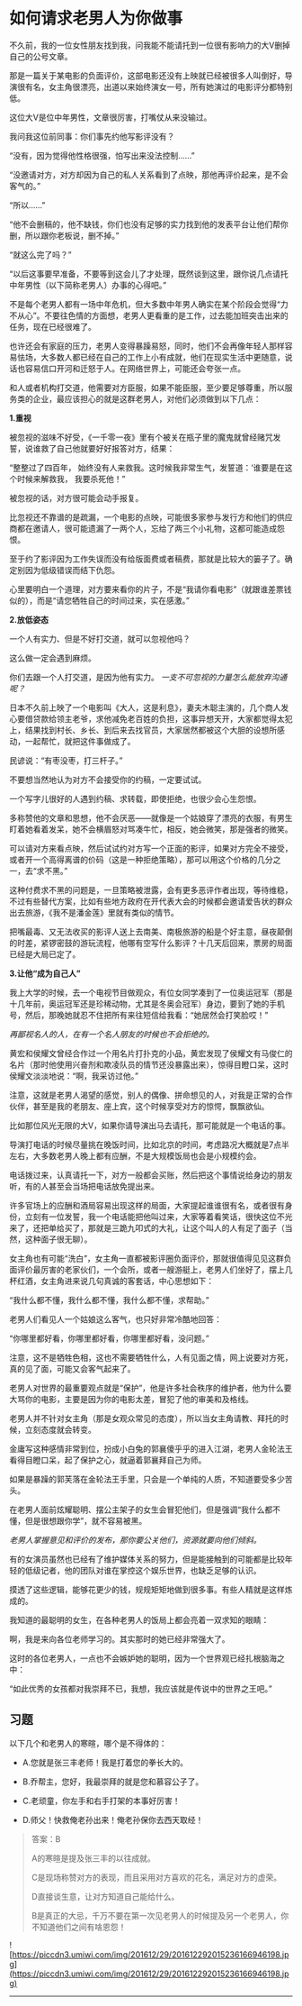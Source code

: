 # 如何请求老男人为你做事

不久前，我的一位女性朋友找到我，问我能不能请托到一位很有影响力的大V删掉自己的公号文章。

那是一篇关于某电影的负面评价，这部电影还没有上映就已经被很多人叫倒好，导演很有名，女主角很漂亮，出道以来始终演女一号，所有她演过的电影评分都特别低。

这位大V是位中年男性，文章很厉害，打嘴仗从来没输过。

我问我这位前同事：你们事先约他写影评没有？

“没有，因为觉得他性格很强，怕写出来没法控制……”

“没邀请对方，对方却因为自己的私人关系看到了点映，那他再评价起来，是不会客气的。”

“所以……”

“他不会删稿的，他不缺钱，你们也没有足够的实力找到他的发表平台让他们帮你删，所以跟你老板说，删不掉。”

“就这么完了吗？”

“以后这事要早准备，不要等到这会儿了才处理，既然谈到这里，跟你说几点请托中年男性（以下简称老男人）办事的心得吧。”

不是每个老男人都有一场中年危机，但大多数中年男人确实在某个阶段会觉得“力不从心”。不要往色情的方面想，老男人更看重的是工作，过去能加班突击出来的任务，现在已经很难了。

也许还会有家庭的压力，老男人变得暴躁易怒，同时，他们不会再像年轻人那样容易怯场，大多数人都已经在自己的工作上小有成就，他们在现实生活中更随意，说话也容易信口开河和迁怒于人。在网络世界上，可能还会夸张一点。

和人或者机构打交道，他需要对方臣服，如果不能臣服，至少要足够尊重，所以服务类的企业，最应该担心的就是这群老男人，对他们必须做到以下几点：

 **1.重视**

被忽视的滋味不好受，《一千零一夜》里有个被关在瓶子里的魔鬼就曾经赌咒发誓，说谁救了自己他就要好好报答对方，结果：

“整整过了四百年， 始终没有人来救我。这时候我非常生气，发誓道：‘谁要是在这个时候来解救我， 我要杀死他！”

被忽视的话，对方很可能会动手报复。

比忽视还不靠谱的是疏漏，一个电影的点映，可能很多家参与发行方和他们的供应商都在邀请人，很可能遗漏了一两个人，忘给了两三个小礼物，这都可能造成怨恨。

至于约了影评因为工作失误而没有给版面费或者稿费，那就是比较大的篓子了。确定别因为低级错误而结下仇怨。

心里要明白一个道理，对方要来看你的片子，不是“我请你看电影”（就跟谁差票钱似的），而是“请您牺牲自己的时间过来，实在感激。”

 **2.放低姿态**

一个人有实力、但是不好打交道，就可以忽视他吗？

这么做一定会遇到麻烦。

你们去跟一个人打交道，是因为他有实力。 *一支不可忽视的力量怎么能放弃沟通呢？*

日本不久前上映了一个电影叫《大人，这是利息》，妻夫木聪主演的，几个商人发心要借贷款给领主老爷，求他减免老百姓的负担，这事异想天开，大家都觉得太犯上，结果找到村长、乡长、到后来去找官员，大家居然都被这个大胆的设想所感动，一起帮忙，就把这件事做成了。

民谚说：“有枣没枣，打三杆子。”

不要想当然地认为对方不会接受你的约稿，一定要试试。

一个写字儿很好的人遇到约稿、求转载，即使拒绝，也很少会心生怨恨。

多称赞他的文章和思想，他不会厌恶——就像是一个姑娘穿了漂亮的衣服，有男生盯着她看着发呆，她不会横眉怒对骂凑牛忙，相反，她会微笑，那是强者的微笑。

可以请对方来看点映，然后试试约对方写一个正面的影评，如果对方完全不接受，或者开一个高得离谱的价码（这是一种拒绝策略），那可以用这个价格的几分之一，去“求不黑。”

这种付费求不黑的问题是，一旦策略被泄露，会有更多恶评作者出现，等待维稳，不过有些替代方案，比如有些地方政府在开代表大会的时候都会邀请爱告状的群众出去旅游，《我不是潘金莲》里就有类似的情节。

把嘴最毒、又无法收买的影评人送上去南美、南极旅游的船是个好主意，昼夜颠倒的时差，紧锣密鼓的游玩流程，他哪有空写什么影评？十几天后回来，票房的局面已经是大局已定了。

 **3.让他“成为自己人”**

我上大学的时候，去一个电视节目做观众，有位女同学凑到了一位奥运冠军（那是十几年前，奥运冠军还是珍稀动物，尤其是冬奥会冠军）身边，要到了她的手机号，然后，那晚她就忍不住把所有来往短信给我看：“她居然会打笑脸哎！”

 *再鄙视名人的人，在有一个名人朋友的时候也不会拒绝的。*

黄宏和侯耀文曾经合作过一个用名片打扑克的小品，黄宏发现了侯耀文有马俊仁的名片（那时他使用兴奋剂和欺凌队员的情节还没暴露出来），惊得目瞪口呆，这时侯耀文淡淡地说：“啊，我采访过他。”

注意，这就是老男人渴望的感觉，别人的偶像、拼命想见的人，对我是正常的合作伙伴，甚至是我的老朋友、座上宾，这个时候享受对方的惊愕，飘飘欲仙。

比如那位风光无限的大V，如果你请导演出马去请托，那可能就是一个电话的事。

导演打电话的时候尽量挑在晚饭时间，比如北京的时间，考虑路况大概就是7点半左右，大多数老男人晚上都有应酬，不是大规模饭局也会是小规模约会。

电话拨过来，认真请托一下，对方一般都会买账，然后把这个事情说给身边的朋友听，有的人甚至会当场把电话放免提出来。

许多官场上的应酬和酒局容易出现这样的局面，大家提起谁谁很有名，或者很有身份，立刻有一位发誓，我一个电话能把他叫过来，大家等着看笑话，很快这位不光来了，还把单给买了，那就是三跪九叩式的大礼，让这个叫人的人有足了面子（当然，这种面子很无聊）。

女主角也有可能“洗白”，女主角一直都被影评圈负面评价，那就很值得见见这群负面评价最厉害的老家伙们，一个会所，或者一艘游艇上，老男人们坐好了，摆上几杯红酒，女主角进来说几句真诚的客套话，中心思想如下：

“我什么都不懂，我什么都不懂，我什么都不懂，求帮助。”

老男人们看见人一个姑娘这么客气，也只好非常冷酷地回答：

“你哪里都好看，你哪里都好看，你哪里都好看，没问题。”

注意，这不是牺牲色相，这也不需要牺牲什么，人有见面之情，网上说要对方死，真的见了面，可能又会客气起来了。

老男人对世界的最重要观点就是“保护”，他是许多社会秩序的维护者，他为什么要大骂你的电影，主要是因为你的电影太差，冒犯了他的审美和及格线。

老男人并不针对女主角（那是女观众常见的态度），所以当女主角请教、拜托的时候，立刻态度就会转变。

金庸写这种感情非常到位，扮成小白兔的郭襄傻乎乎的进入江湖，老男人金轮法王看得目瞪口呆，起了保护之心，就逼着郭襄拜自己为师。

如果是暴躁的郭芙落在金轮法王手里，只会是一个单纯的人质，不知道要受多少苦头。

在老男人面前炫耀聪明、摆公主架子的女生会冒犯他们，但是强调“我什么都不懂，但是很想跟你学”，就不容易被黑。

 *老男人掌握意见和评价的发布，那你要公关他们，资源就要向他们倾斜。*

有的女演员虽然也已经有了维护媒体关系的努力，但是能接触到的可能都是比较年轻的低级记者，他的团队对谁在掌控这个娱乐世界，也缺乏足够的认识。

摸透了这些逻辑，能够花更少的钱，规规矩矩地做到很多事。有些人精就是这样炼成的。

我知道的最聪明的女生，在各种老男人的饭局上都会亮着一双求知的眼睛：

啊，我是来向各位老师学习的。其实那时的她已经非常强大了。

这时的各位老男人，一点也不会嫉妒她的聪明，因为一个世界观已经扎根脑海之中：

“如此优秀的女孩都对我崇拜不已，我想，我应该就是传说中的世界之王吧。”

## 习题

以下几个和老男人的寒暄，哪个是不得体的：

* A.您就是张三丰老师！我是打着您的拳长大的。

* B.乔帮主，您好，我最崇拜的就是您和慕容公子了。

* C.老顽童，你左手和右手打架的本事好厉害！

* D.师父！快救俺老孙出来！俺老孙保你去西天取经！

> 答案：B
> 
> A的寒暄是提及张三丰的以往成就。
> 
> C是现场称赞对方的表现，而且采用对方喜欢的花名，满足对方的虚荣。
> 
> D直接谈生意，让对方知道自己能给什么。
> 
> B是真正的大忌，千万不要在第一次见老男人的时候提及另一个老男人，你不知道他们之间有啥恩怨！

![https://piccdn3.umiwi.com/img/201612/29/201612292015236166946198.jpg](https://piccdn3.umiwi.com/img/201612/29/201612292015236166946198.jpg)

---
